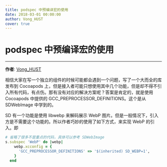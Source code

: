 ```yaml
---
title: podspec 中预编译宏的使用
date: 2018-03-01 00:00:00
author: Vong_HUST
cover: true
---
```


# podspec 中预编译宏的使用
--------
**作者**: [Vong_HUST](https://weibo.com/VongLo)

相信大家在写一个独立的组件的时候可能都会遇到一个问题，写了一个大而全的库发布到 Cocoapods 上，但是接入者可能只想使用其中几个功能，但是却不得不引入所有代码，有点伤。那有没有对应的解决方案呢？答案是肯定的，就是使用 Cocoapods 中提供的 GCC_PREPROCESSOR_DEFINITIONS。这个是从 SDWebImage 中学到的。

SD 有一个功能是使用 libwebp 来解码展示 WebP 图片。但是一般情况下，引入方是不需要这个功能的。所以作者巧妙的使用了如下方式，来实现 WebP 的引入。即

```ruby
# 省略了很多不是重点的代码，具体可以参考 SDWebImage
s.subspec 'WebP' do |webp|
    webp.xcconfig = { 
      'GCC_PREPROCESSOR_DEFINITIONS' => '$(inherited) SD_WEBP=1',
    }
  end
```